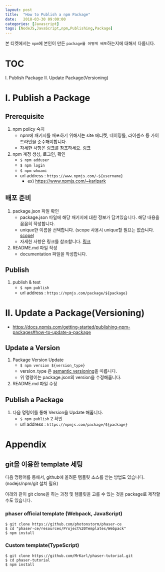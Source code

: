 ```yaml
---
layout: post
title:  "How to Publish a npm Package"
date:   2018-03-30 09:00:00
categories: [Javascript]
tags: [NodeJS,JavaScript,npm,Publishing,Package]
---
```


본 티켓에서는 `npm`에 본인이 만든 `package를 어떻게 배포`하는지에 대해서 다룹니다.

# TOC
I. Publish Package
II. Update Package(Versioning)

# I. Publish a Package

## Prerequisite
1. npm policy 숙지
    - npm에 패키지를 배포하기 위해서는 site 에티켓, 네이밍룰, 라이센스 등 가이드라인을 준수해야합니다.
    - 자세한 사항은 링크를 참조하세요. [링크](https://www.npmjs.com/policies)
2. npm 계정 생성, 로그인, 확인
    - `$ npm adduser`
    - `$ npm login`
    - `$ npm whoami`
    - url address : `https://www.npmjs.com/~${username}`
        - ex) https://www.npmjs.com/~karlpark


## 배포 준비
1. package.json 파일 확인
    - package.json 파일에 해당 패키지에 대한 정보가 담겨있습니다. 해당 내용을 꼼꼼히 작성합니다.
    - unique한 이름을 선택합니다. (scope 사용시 unique할 필요는 없습니다. [scope](https://docs.npmjs.com/misc/scope))
    - 자세한 사항은 링크를 참조합니다. [링크](https://docs.npmjs.com/getting-started/using-a-package.json)
2. README.md 파일 작성
    - documentation 파일을 작성합니다.

## Publish
1. publish & test
    - `$ npm publish`
    - url address : `https://npmjs.com/package/${package}`



# II. Update a Package(Versioning)
- https://docs.npmjs.com/getting-started/publishing-npm-packages#how-to-update-a-package


## Update a Version
1. Package Version Update
    - `$ npm version ${version_type}`
    - version_type 은 [semantic versioning](https://docs.npmjs.com/getting-started/semantic-versioning)을 따릅니다.
    - 위 명령어는 package.json의 version을 수정해줍니다.
2. README.md 파일 수정


## Publish a Package
1. 다음 명령어를 통해 Version을 Update  해줍니다.
    - `$ npm publish`
2 확인
    - url address : `https://npmjs.com/package/${package}`



# Appendix
## git을 이용한 template 세팅
다음 명령어를 통해서, github에 올려둔 템플릿 소스를 받는 방법도 있습니다.(nodejs/npm/git 설치 필요)

아래와 같이 git clone을 하는 과정 및 템플릿을 고를 수 있는 것을 package로 제작할 수도 있습니다.

### phaser official template (Webpack, JavaScript)
``` shell
$ git clone https://github.com/photonstorm/phaser-ce
$ cd "phaser-ce/resources/Project%20Templates/Webpack"
$ npm install
```

### Custom template(TypeScript)
``` shell
$ git clone https://github.com/MrKarl/phaser-tutorial.git
$ cd phaser-tutorial
$ npm install
```